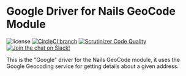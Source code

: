# Google Driver for Nails GeoCode Module

![license](https://img.shields.io/badge/license-MIT-green.svg)
[![CircleCI branch](https://img.shields.io/circleci/project/github/nails/driver-geo-code-google.svg)](https://circleci.com/gh/nails/driver-geo-code-google)
[![Scrutinizer Code Quality](https://scrutinizer-ci.com/g/nails/driver-geo-code-google/badges/quality-score.png)](https://scrutinizer-ci.com/g/nails/driver-geo-code-google)
[![Join the chat on Slack!](https://now-examples-slackin-rayibnpwqe.now.sh/badge.svg)](https://nails-app.slack.com/shared_invite/MTg1NDcyNjI0ODcxLTE0OTUwMzA1NTYtYTZhZjc5YjExMQ)

This is the "Google" driver for the Nails GeoCode module, it uses the Google Geocoding service for getting details about a given address.
